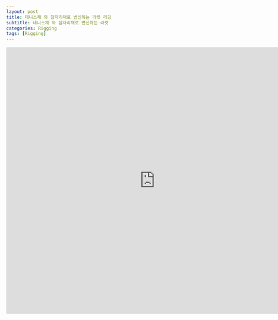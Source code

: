 ```yaml
---
layout: post
title: 테니스채 와 잠자리채로 변신하는 라켓 리깅
subtitle: 테니스채 와 잠자리채로 변신하는 라켓
categories: Rigging
tags: [Rigging]
---
```


<iframe width="800" height="720" src="https://www.youtube.com/embed/KjmM27XuofY" title="RacketRig" frameborder="0" allow="accelerometer; autoplay; clipboard-write; encrypted-media; gyroscope; picture-in-picture; web-share" referrerpolicy="strict-origin-when-cross-origin" allowfullscreen></iframe>
